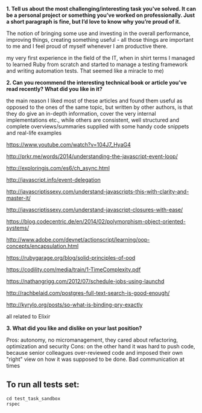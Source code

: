 __1. Tell us about the most challenging/interesting task you've solved. It can be a personal project or something you’ve worked on professionally. Just a short paragraph is fine, but I’d love to know why you’re proud of it.__

The notion of bringing some use and investing in the overall performance, improving things, creating something useful - all those things are important to me and I feel proud of myself whenever I am productive there.

my very first experience in the field of the IT, when in shirt terms I managed to learned Ruby from scratch and started to manage a testing framework and writing automation tests. That seemed like a miracle to me)

__2. Can you recommend the interesting technical book or article you've read recently?  What did you like in it?__

the main reason I liked most of these articles and found them useful as opposed to the ones of the same topic, but written by other authors, is that they do give an in-depth information, cover the very internal implementations etc., while others are consistent, well structured and complete overviews/summaries supplied with some handy code snippets and real-life examples

https://www.youtube.com/watch?v=104J7_HyaG4

http://prkr.me/words/2014/understanding-the-javascript-event-loop/

http://exploringjs.com/es6/ch_async.html

http://javascript.info/event-delegation

http://javascriptissexy.com/understand-javascripts-this-with-clarity-and-master-it/

http://javascriptissexy.com/understand-javascript-closures-with-ease/

https://blog.codecentric.de/en/2014/02/polymorphism-object-oriented-systems/

http://www.adobe.com/devnet/actionscript/learning/oop-concepts/encapsulation.html

https://rubygarage.org/blog/solid-principles-of-ood

https://codility.com/media/train/1-TimeComplexity.pdf

https://nathangrigg.com/2012/07/schedule-jobs-using-launchd

http://rachbelaid.com/postgres-full-text-search-is-good-enough/


http://kyrylo.org/posts/so-what-is-binding-pry-exactly

all related to Elixir

__3. What did you like and dislike on your last position?__

Pros: autonomy, no micromanagement, they cared about refactoring, optimization and security
Cons: on the other hand it was hard to push code, because senior colleagues over-reviewed code and imposed their own "right" view on how it was supposed to be done. Bad communication at times

## To run all tests set:
```
cd test_task_sandbox
rspec
```
